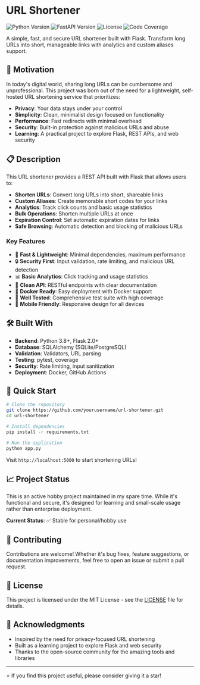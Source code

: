 # URL Shortener

[//]: # (![Python app]&#40;https://github.com/n3rwus/url-shortener/workflows/Python-app/badge.svg&#41;)

[//]: # (![Tests]&#40;https://github.com/n3rwus/url-shortener/workflows/Pylint/badge.svg&#41;)
![Python Version](https://img.shields.io/badge/python-3.11%2B-blue.svg)
![FastAPI Version](https://img.shields.io/badge/FastAPI-2.0%2B-green.svg)
![License](https://img.shields.io/badge/license-MIT-blue.svg)
![Code Coverage](https://codecov.io/gh/n3rwus/url-shortener/branch/main/graph/badge.svg)


A simple, fast, and secure URL shortener built with Flask. Transform long URLs into short, manageable links with analytics and custom aliases support.

## 🎯 Motivation

In today's digital world, sharing long URLs can be cumbersome and unprofessional. This project was born out of the need for a lightweight, self-hosted URL shortening service that prioritizes:

- **Privacy**: Your data stays under your control
- **Simplicity**: Clean, minimalist design focused on functionality
- **Performance**: Fast redirects with minimal overhead
- **Security**: Built-in protection against malicious URLs and abuse
- **Learning**: A practical project to explore Flask, REST APIs, and web security

## 📋 Description

This URL shortener provides a REST API built with Flask that allows users to:

- **Shorten URLs**: Convert long URLs into short, shareable links
- **Custom Aliases**: Create memorable short codes for your links
- **Analytics**: Track click counts and basic usage statistics
- **Bulk Operations**: Shorten multiple URLs at once
- **Expiration Control**: Set automatic expiration dates for links
- **Safe Browsing**: Automatic detection and blocking of malicious URLs

### Key Features

- 🚀 **Fast & Lightweight**: Minimal dependencies, maximum performance
- 🔒 **Security First**: Input validation, rate limiting, and malicious URL detection
- 📊 **Basic Analytics**: Click tracking and usage statistics
- 🎨 **Clean API**: RESTful endpoints with clear documentation
- 🐳 **Docker Ready**: Easy deployment with Docker support
- 🧪 **Well Tested**: Comprehensive test suite with high coverage
- 📱 **Mobile Friendly**: Responsive design for all devices

## 🛠️ Built With

- **Backend**: Python 3.8+, Flask 2.0+
- **Database**: SQLAlchemy (SQLite/PostgreSQL)
- **Validation**: Validators, URL parsing
- **Testing**: pytest, coverage
- **Security**: Rate limiting, input sanitization
- **Deployment**: Docker, GitHub Actions

## 🚀 Quick Start

```bash
# Clone the repository
git clone https://github.com/yourusername/url-shortener.git
cd url-shortener

# Install dependencies
pip install -r requirements.txt

# Run the application
python app.py
```

Visit `http://localhost:5000` to start shortening URLs!

## 📈 Project Status

This is an active hobby project maintained in my spare time. While it's functional and secure, it's designed for learning and small-scale usage rather than enterprise deployment.

**Current Status**: ✅ Stable for personal/hobby use

## 🤝 Contributing

Contributions are welcome! Whether it's bug fixes, feature suggestions, or documentation improvements, feel free to open an issue or submit a pull request.

## 📄 License

This project is licensed under the MIT License - see the [LICENSE](LICENSE) file for details.

## 🙏 Acknowledgments

- Inspired by the need for privacy-focused URL shortening
- Built as a learning project to explore Flask and web security
- Thanks to the open-source community for the amazing tools and libraries

---

⭐ If you find this project useful, please consider giving it a star!
